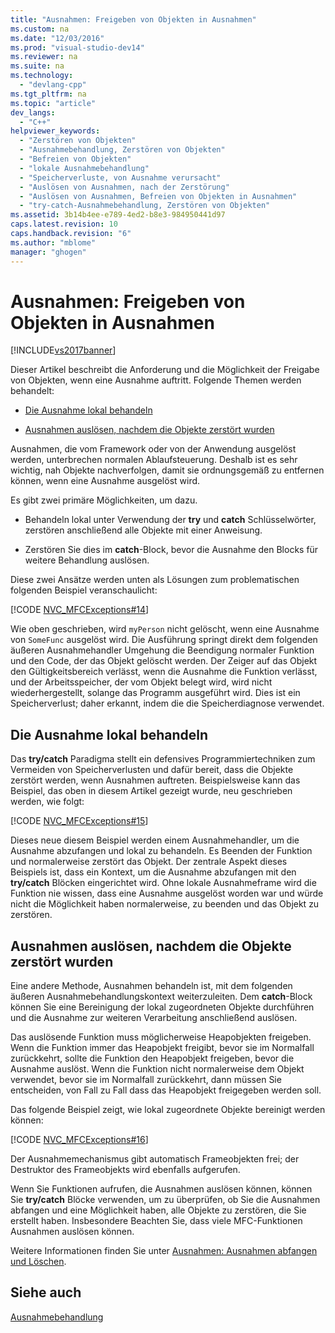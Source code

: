 ```yaml
---
title: "Ausnahmen: Freigeben von Objekten in Ausnahmen"
ms.custom: na
ms.date: "12/03/2016"
ms.prod: "visual-studio-dev14"
ms.reviewer: na
ms.suite: na
ms.technology: 
  - "devlang-cpp"
ms.tgt_pltfrm: na
ms.topic: "article"
dev_langs: 
  - "C++"
helpviewer_keywords: 
  - "Zerstören von Objekten"
  - "Ausnahmebehandlung, Zerstören von Objekten"
  - "Befreien von Objekten"
  - "lokale Ausnahmebehandlung"
  - "Speicherverluste, von Ausnahme verursacht"
  - "Auslösen von Ausnahmen, nach der Zerstörung"
  - "Auslösen von Ausnahmen, Befreien von Objekten in Ausnahmen"
  - "try-catch-Ausnahmebehandlung, Zerstören von Objekten"
ms.assetid: 3b14b4ee-e789-4ed2-b8e3-984950441d97
caps.latest.revision: 10
caps.handback.revision: "6"
ms.author: "mblome"
manager: "ghogen"
---
```

# Ausnahmen: Freigeben von Objekten in Ausnahmen
[!INCLUDE[vs2017banner](../assembler/inline/includes/vs2017banner.md)]

Dieser Artikel beschreibt die Anforderung und die Möglichkeit der Freigabe von Objekten, wenn eine Ausnahme auftritt.  Folgende Themen werden behandelt:  
  
-   [Die Ausnahme lokal behandeln](#_core_handling_the_exception_locally)  
  
-   [Ausnahmen auslösen, nachdem die Objekte zerstört wurden](#_core_throwing_exceptions_after_destroying_objects)  
  
 Ausnahmen, die vom Framework oder von der Anwendung ausgelöst werden, unterbrechen normalen Ablaufsteuerung.  Deshalb ist es sehr wichtig, nah Objekte nachverfolgen, damit sie ordnungsgemäß zu entfernen können, wenn eine Ausnahme ausgelöst wird.  
  
 Es gibt zwei primäre Möglichkeiten, um dazu.  
  
-   Behandeln lokal unter Verwendung der **try** und **catch** Schlüsselwörter, zerstören anschließend alle Objekte mit einer Anweisung.  
  
-   Zerstören Sie dies im **catch**\-Block, bevor die Ausnahme den Blocks für weitere Behandlung auslösen.  
  
 Diese zwei Ansätze werden unten als Lösungen zum problematischen folgenden Beispiel veranschaulicht:  
  
 [!CODE [NVC_MFCExceptions#14](../CodeSnippet/VS_Snippets_Cpp/NVC_MFCExceptions#14)]  
  
 Wie oben geschrieben, wird `myPerson` nicht gelöscht, wenn eine Ausnahme von `SomeFunc` ausgelöst wird.  Die Ausführung springt direkt dem folgenden äußeren Ausnahmehandler Umgehung die Beendigung normaler Funktion und den Code, der das Objekt gelöscht werden.  Der Zeiger auf das Objekt den Gültigkeitsbereich verlässt, wenn die Ausnahme die Funktion verlässt, und der Arbeitsspeicher, der vom Objekt belegt wird, wird nicht wiederhergestellt, solange das Programm ausgeführt wird.  Dies ist ein Speicherverlust; daher erkannt, indem die die Speicherdiagnose verwendet.  
  
##  <a name="_core_handling_the_exception_locally"></a> Die Ausnahme lokal behandeln  
 Das **try\/catch** Paradigma stellt ein defensives Programmiertechniken zum Vermeiden von Speicherverlusten und dafür bereit, dass die Objekte zerstört werden, wenn Ausnahmen auftreten.  Beispielsweise kann das Beispiel, das oben in diesem Artikel gezeigt wurde, neu geschrieben werden, wie folgt:  
  
 [!CODE [NVC_MFCExceptions#15](../CodeSnippet/VS_Snippets_Cpp/NVC_MFCExceptions#15)]  
  
 Dieses neue diesem Beispiel werden einem Ausnahmehandler, um die Ausnahme abzufangen und lokal zu behandeln.  Es Beenden der Funktion und normalerweise zerstört das Objekt.  Der zentrale Aspekt dieses Beispiels ist, dass ein Kontext, um die Ausnahme abzufangen mit den **try\/catch** Blöcken eingerichtet wird.  Ohne lokale Ausnahmeframe wird die Funktion nie wissen, dass eine Ausnahme ausgelöst worden war und würde nicht die Möglichkeit haben normalerweise, zu beenden und das Objekt zu zerstören.  
  
##  <a name="_core_throwing_exceptions_after_destroying_objects"></a> Ausnahmen auslösen, nachdem die Objekte zerstört wurden  
 Eine andere Methode, Ausnahmen behandeln ist, mit dem folgenden äußeren Ausnahmebehandlungskontext weiterzuleiten.  Dem **catch**\-Block können Sie eine Bereinigung der lokal zugeordneten Objekte durchführen und die Ausnahme zur weiteren Verarbeitung anschließend auslösen.  
  
 Das auslösende Funktion muss möglicherweise Heapobjekten freigeben.  Wenn die Funktion immer das Heapobjekt freigibt, bevor sie im Normalfall zurückkehrt, sollte die Funktion den Heapobjekt freigeben, bevor die Ausnahme auslöst.  Wenn die Funktion nicht normalerweise dem Objekt verwendet, bevor sie im Normalfall zurückkehrt, dann müssen Sie entscheiden, von Fall zu Fall dass das Heapobjekt freigegeben werden soll.  
  
 Das folgende Beispiel zeigt, wie lokal zugeordnete Objekte bereinigt werden können:  
  
 [!CODE [NVC_MFCExceptions#16](../CodeSnippet/VS_Snippets_Cpp/NVC_MFCExceptions#16)]  
  
 Der Ausnahmemechanismus gibt automatisch Frameobjekten frei; der Destruktor des Frameobjekts wird ebenfalls aufgerufen.  
  
 Wenn Sie Funktionen aufrufen, die Ausnahmen auslösen können, können Sie **try\/catch** Blöcke verwenden, um zu überprüfen, ob Sie die Ausnahmen abfangen und eine Möglichkeit haben, alle Objekte zu zerstören, die Sie erstellt haben.  Insbesondere Beachten Sie, dass viele MFC\-Funktionen Ausnahmen auslösen können.  
  
 Weitere Informationen finden Sie unter [Ausnahmen: Ausnahmen abfangen und Löschen](../mfc/exceptions-catching-and-deleting-exceptions.md).  
  
## Siehe auch  
 [Ausnahmebehandlung](../mfc/exception-handling-in-mfc.md)